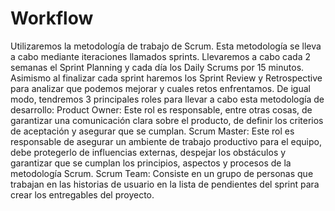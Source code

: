 # Workflow
Utilizaremos la metodología de trabajo de Scrum. Esta metodología se lleva a cabo mediante iteraciones llamados sprints. Llevaremos a cabo cada 2 semanas el Sprint Planning y cada día los Daily Scrums por 15 minutos. Asimismo al finalizar cada sprint haremos los Sprint Review y Retrospective para analizar que podemos mejorar y cuales retos enfrentamos.
De igual modo, tendremos 3 principales roles para llevar a cabo esta metodología de desarrollo:
Product Owner: Este rol es responsable, entre otras cosas, de garantizar una comunicación clara sobre el producto, de definir los criterios de aceptación y asegurar que se cumplan. 
Scrum Master: Este rol es responsable de asegurar un ambiente de trabajo productivo para el equipo, debe protegerlo de influencias externas, despejar los obstáculos y garantizar que se cumplan los principios, aspectos y procesos de la metodología Scrum.
Scrum Team: Consiste en un grupo de personas que trabajan en las historias de usuario en la lista de pendientes del sprint para crear los entregables del proyecto. 
